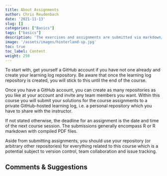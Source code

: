 ```yaml
---
title: About Assignments
author: Chris Reudenbach
date: '2021-11-13'
slug: []
categories: ["Basics"]
tags: ["basics"]
description: 'The exercises and assignments are submitted via markdown/rmarkdown files and PDF documents created from them in a private Github repository.'
image: '/assets/images/hinterland-sp.jpg'
toc: true
toc_label: Content
weight: 250
---
```


To start with, get yourself a GitHub account if you have not one already and create your learning log repository. Be aware that once the learning log repository is created, you will stick to this until the end of the course.


Once you have a GitHub account, you can create as many repositories as you like at your account and invite any team members you want. 
Within this course you will submit your solutions for the course assignments to a private GitHub-hosted learning log, i.e. a   personal repository which you have to share with the instructor. 

If not stated otherwise, the deadline for an assignment is the date and time of the next course session. The submissions generally encompass R or R markdown with compiled PDF files.


Aside from submitting assignments, you should use your repository (or arbitrary other repositories) for everything related to this course which is a potential subject to version control, team collaboration and issue tracking.

## Comments & Suggestions

